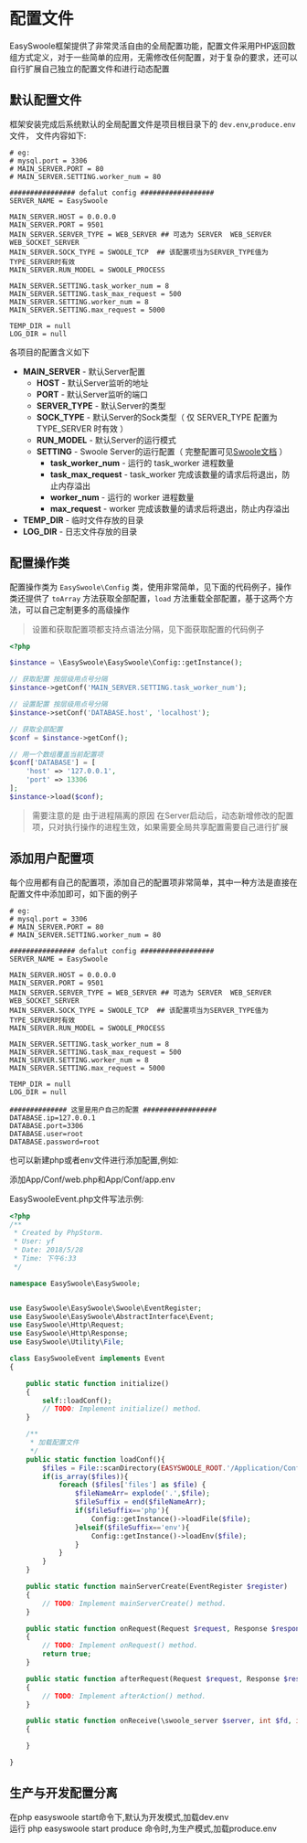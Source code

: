 # 配置文件

EasySwoole框架提供了非常灵活自由的全局配置功能，配置文件采用PHP返回数组方式定义，对于一些简单的应用，无需修改任何配置，对于复杂的要求，还可以自行扩展自己独立的配置文件和进行动态配置

## 默认配置文件

框架安装完成后系统默认的全局配置文件是项目根目录下的 `dev.env`,`produce.env` 文件，
文件内容如下:

```env
# eg:
# mysql.port = 3306
# MAIN_SERVER.PORT = 80
# MAIN_SERVER.SETTING.worker_num = 80

################ defalut config ##################
SERVER_NAME = EasySwoole

MAIN_SERVER.HOST = 0.0.0.0
MAIN_SERVER.PORT = 9501
MAIN_SERVER.SERVER_TYPE = WEB_SERVER ## 可选为 SERVER  WEB_SERVER WEB_SOCKET_SERVER
MAIN_SERVER.SOCK_TYPE = SWOOLE_TCP  ## 该配置项当为SERVER_TYPE值为TYPE_SERVER时有效
MAIN_SERVER.RUN_MODEL = SWOOLE_PROCESS

MAIN_SERVER.SETTING.task_worker_num = 8
MAIN_SERVER.SETTING.task_max_request = 500
MAIN_SERVER.SETTING.worker_num = 8
MAIN_SERVER.SETTING.max_request = 5000

TEMP_DIR = null
LOG_DIR = null
```

各项目的配置含义如下

- **MAIN_SERVER**  -  默认Server配置
  - **HOST**  -  默认Server监听的地址
  - **PORT**  -  默认Server监听的端口
  - **SERVER_TYPE**  -  默认Server的类型
  - **SOCK_TYPE**  -  默认Server的Sock类型（ 仅 SERVER_TYPE 配置为 TYPE_SERVER 时有效 ）
  - **RUN_MODEL**  -  默认Server的运行模式
  - **SETTING**  -  Swoole Server的运行配置（ 完整配置可见[Swoole文档](https://wiki.swoole.com/wiki/page/274.html) ）
    - **task_worker_num**  -  运行的 task_worker 进程数量
    - **task_max_request**  -  task_worker 完成该数量的请求后将退出，防止内存溢出
    - **worker_num**  -  运行的 worker 进程数量
    - **max_request**  -  worker 完成该数量的请求后将退出，防止内存溢出
- **TEMP_DIR**  -  临时文件存放的目录
- **LOG_DIR**  -  日志文件存放的目录

## 配置操作类

配置操作类为 `EasySwoole\Config` 类，使用非常简单，见下面的代码例子，操作类还提供了 `toArray` 方法获取全部配置，`load` 方法重载全部配置，基于这两个方法，可以自己定制更多的高级操作

> 设置和获取配置项都支持点语法分隔，见下面获取配置的代码例子

```php
<?php

$instance = \EasySwoole\EasySwoole\Config::getInstance();

// 获取配置 按层级用点号分隔
$instance->getConf('MAIN_SERVER.SETTING.task_worker_num');

// 设置配置 按层级用点号分隔
$instance->setConf('DATABASE.host', 'localhost');

// 获取全部配置
$conf = $instance->getConf();

// 用一个数组覆盖当前配置项
$conf['DATABASE'] = [
    'host' => '127.0.0.1',
    'port' => 13306
];
$instance->load($conf);
```
> 需要注意的是 由于进程隔离的原因 在Server启动后，动态新增修改的配置项，只对执行操作的进程生效，如果需要全局共享配置需要自己进行扩展

## 添加用户配置项

每个应用都有自己的配置项，添加自己的配置项非常简单，其中一种方法是直接在配置文件中添加即可，如下面的例子

```env
# eg:
# mysql.port = 3306
# MAIN_SERVER.PORT = 80
# MAIN_SERVER.SETTING.worker_num = 80

################ defalut config ##################
SERVER_NAME = EasySwoole

MAIN_SERVER.HOST = 0.0.0.0
MAIN_SERVER.PORT = 9501
MAIN_SERVER.SERVER_TYPE = WEB_SERVER ## 可选为 SERVER  WEB_SERVER WEB_SOCKET_SERVER
MAIN_SERVER.SOCK_TYPE = SWOOLE_TCP  ## 该配置项当为SERVER_TYPE值为TYPE_SERVER时有效
MAIN_SERVER.RUN_MODEL = SWOOLE_PROCESS

MAIN_SERVER.SETTING.task_worker_num = 8
MAIN_SERVER.SETTING.task_max_request = 500
MAIN_SERVER.SETTING.worker_num = 8
MAIN_SERVER.SETTING.max_request = 5000

TEMP_DIR = null
LOG_DIR = null

############## 这里是用户自己的配置 ##################
DATABASE.ip=127.0.0.1
DATABASE.port=3306
DATABASE.user=root
DATABASE.password=root

```

也可以新建php或者env文件进行添加配置,例如:  

添加App/Conf/web.php和App/Conf/app.env  

EasySwooleEvent.php文件写法示例:  


```php
<?php
/**
 * Created by PhpStorm.
 * User: yf
 * Date: 2018/5/28
 * Time: 下午6:33
 */

namespace EasySwoole\EasySwoole;


use EasySwoole\EasySwoole\Swoole\EventRegister;
use EasySwoole\EasySwoole\AbstractInterface\Event;
use EasySwoole\Http\Request;
use EasySwoole\Http\Response;
use EasySwoole\Utility\File;

class EasySwooleEvent implements Event
{

    public static function initialize()
    {
        self::loadConf();
        // TODO: Implement initialize() method.
    }

    /**
     * 加载配置文件
     */
    public static function loadConf(){
        $files = File::scanDirectory(EASYSWOOLE_ROOT.'/Application/Config');
        if(is_array($files)){
            foreach ($files['files'] as $file) {
                $fileNameArr= explode('.',$file);
                $fileSuffix = end($fileNameArr);
                if($fileSuffix=='php'){
                    Config::getInstance()->loadFile($file);
                }elseif($fileSuffix=='env'){
                    Config::getInstance()->loadEnv($file);
                }
            }
        }
    }

    public static function mainServerCreate(EventRegister $register)
    {
        // TODO: Implement mainServerCreate() method.
    }

    public static function onRequest(Request $request, Response $response): bool
    {
        // TODO: Implement onRequest() method.
        return true;
    }

    public static function afterRequest(Request $request, Response $response): void
    {
        // TODO: Implement afterAction() method.
    }

    public static function onReceive(\swoole_server $server, int $fd, int $reactor_id, string $data):void
    {

    }

}

```
## 生产与开发配置分离
在php easyswoole start命令下,默认为开发模式,加载dev.env  
运行 php easyswoole start produce 命令时,为生产模式,加载produce.env
 